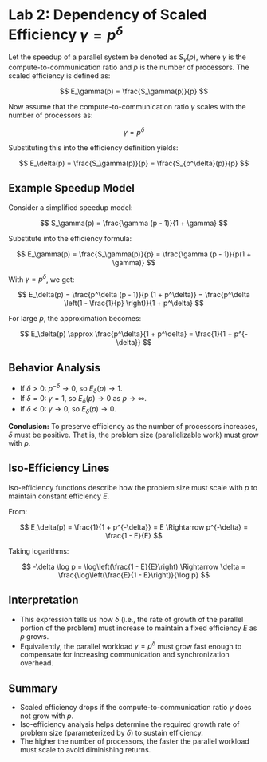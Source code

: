 # Lab 2: Dependency of Scaled Efficiency $\gamma = p^{\delta}$

Let the speedup of a parallel system be denoted as $S_\gamma(p)$, where $\gamma$ is the compute-to-communication ratio and $p$ is the number of processors. The scaled efficiency is defined as:

$$
E_\gamma(p) = \frac{S_\gamma(p)}{p}
$$

Now assume that the compute-to-communication ratio $\gamma$ scales with the number of processors as:

$$
\gamma = p^\delta
$$

Substituting this into the efficiency definition yields:

$$
E_\delta(p) = \frac{S_\gamma(p)}{p} = \frac{S_{p^\delta}(p)}{p}
$$

## Example Speedup Model

Consider a simplified speedup model:

$$
S_\gamma(p) = \frac{\gamma (p - 1)}{1 + \gamma}
$$

Substitute into the efficiency formula:

$$
E_\gamma(p) = \frac{S_\gamma(p)}{p} = \frac{\gamma (p - 1)}{p(1 + \gamma)}
$$

With $\gamma = p^\delta$, we get:

$$
E_\delta(p) = \frac{p^\delta (p - 1)}{p (1 + p^\delta)} = \frac{p^\delta \left(1 - \frac{1}{p} \right)}{1 + p^\delta}
$$

For large $p$, the approximation becomes:

$$
E_\delta(p) \approx \frac{p^\delta}{1 + p^\delta} = \frac{1}{1 + p^{-\delta}}
$$

## Behavior Analysis

- If $\delta > 0$: $p^{-\delta} \to 0$, so $E_\delta(p) \to 1$.
- If $\delta = 0$: $\gamma = 1$, so $E_\delta(p) \to 0$ as $p \to \infty$.
- If $\delta < 0$: $\gamma \to 0$, so $E_\delta(p) \to 0$.

**Conclusion:** To preserve efficiency as the number of processors increases, $\delta$ must be positive. That is, the problem size (parallelizable work) must grow with $p$.

## Iso-Efficiency Lines

Iso-efficiency functions describe how the problem size must scale with $p$ to maintain constant efficiency $E$.

From:

$$
E_\delta(p) = \frac{1}{1 + p^{-\delta}} = E \Rightarrow p^{-\delta} = \frac{1 - E}{E}
$$

Taking logarithms:

$$
-\delta \log p = \log\left(\frac{1 - E}{E}\right) \Rightarrow \delta = \frac{\log\left(\frac{E}{1 - E}\right)}{\log p}
$$

## Interpretation

- This expression tells us how $\delta$ (i.e., the rate of growth of the parallel portion of the problem) must increase to maintain a fixed efficiency $E$ as $p$ grows.
- Equivalently, the parallel workload $\gamma = p^\delta$ must grow fast enough to compensate for increasing communication and synchronization overhead.

## Summary

- Scaled efficiency drops if the compute-to-communication ratio $\gamma$ does not grow with $p$.
- Iso-efficiency analysis helps determine the required growth rate of problem size (parameterized by $\delta$) to sustain efficiency.
- The higher the number of processors, the faster the parallel workload must scale to avoid diminishing returns.